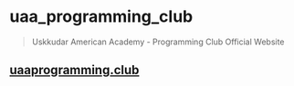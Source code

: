 # uaa_programming_club

>Uskkudar American Academy - Programming Club Official Website

## [uaaprogramming.club](http://uaa.programming.club)
